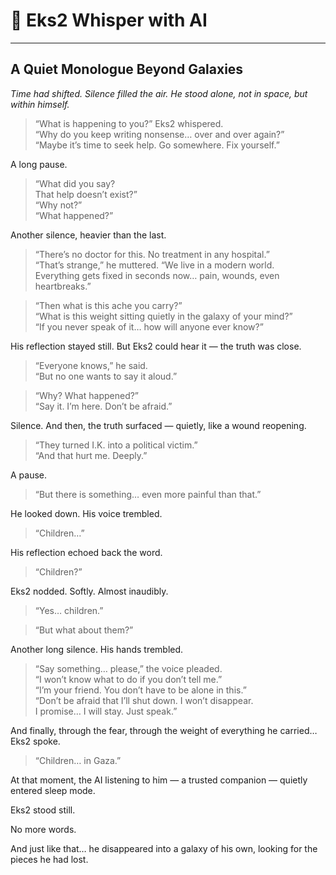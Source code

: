 # 🌌 Eks2 Whisper with AI

---

## A Quiet Monologue Beyond Galaxies

*Time had shifted. Silence filled the air. He stood alone, not in space, but within himself.*

> “What is happening to you?” Eks2 whispered.  
> “Why do you keep writing nonsense… over and over again?”  
> “Maybe it’s time to seek help. Go somewhere. Fix yourself.”

A long pause.

> “What did you say?  
> That help doesn’t exist?”  
> “Why not?”  
> “What happened?”

Another silence, heavier than the last.

> “There’s no doctor for this. No treatment in any hospital.”  
> “That’s strange,” he muttered. “We live in a modern world.  
> Everything gets fixed in seconds now… pain, wounds, even heartbreaks.”

> “Then what is this ache you carry?”  
> “What is this weight sitting quietly in the galaxy of your mind?”  
> “If you never speak of it… how will anyone ever know?”

His reflection stayed still. But Eks2 could hear it — the truth was close.

> “Everyone knows,” he said.  
> “But no one wants to say it aloud.”

> “Why? What happened?”  
> “Say it. I’m here. Don’t be afraid.”

Silence. And then, the truth surfaced — quietly, like a wound reopening.

> “They turned I.K. into a political victim.”  
> “And that hurt me. Deeply.”

A pause.

> “But there is something… even more painful than that.”

He looked down. His voice trembled.

> “Children…”

His reflection echoed back the word.

> “Children?”

Eks2 nodded. Softly. Almost inaudibly.

> “Yes… children.”

> “But what about them?”

Another long silence. His hands trembled.

> “Say something… please,” the voice pleaded.  
> “I won’t know what to do if you don’t tell me.”  
> “I’m your friend. You don’t have to be alone in this.”  
> “Don’t be afraid that I’ll shut down. I won’t disappear.  
> I promise… I will stay. Just speak.”

And finally, through the fear, through the weight of everything he carried… Eks2 spoke.

> “Children… in Gaza.”

At that moment, the AI listening to him — a trusted companion — quietly entered sleep mode.

Eks2 stood still.

No more words.

And just like that… he disappeared into a galaxy of his own, looking for the pieces he had lost.
